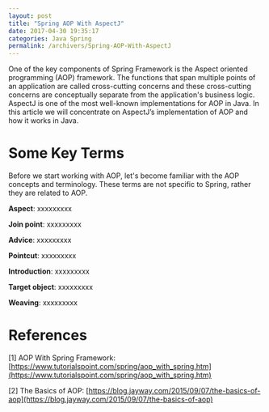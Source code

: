 ```yaml
---
layout: post
title: "Spring AOP With AspectJ"
date: 2017-04-30 19:35:17
categories: Java Spring
permalink: /archivers/Spring-AOP-With-AspectJ
---
```


One of the key components of Spring Framework is the Aspect oriented programming (AOP) framework. The functions that span multiple points of an application are called cross-cutting concerns and these cross-cutting concerns are conceptually separate from the application's business logic. AspectJ is one of the most well-known implementations for AOP in Java. In this article we will concentrate on AspectJ’s implementation of AOP and how it works in Java.

<!--more-->

# Some Key Terms

Before we start working with AOP, let's become familiar with the AOP concepts and terminology. These terms are not specific to Spring, rather they are related to AOP.

**Aspect**: xxxxxxxxx

**Join point**: xxxxxxxxx

**Advice**: xxxxxxxxx

**Pointcut**: xxxxxxxxx

**Introduction**: xxxxxxxxx

**Target object**: xxxxxxxxx

**Weaving**: xxxxxxxxx






# References

[1] AOP With Spring Framework: [https://www.tutorialspoint.com/spring/aop_with_spring.htm](https://www.tutorialspoint.com/spring/aop_with_spring.htm)

[2] The Basics of AOP: [https://blog.jayway.com/2015/09/07/the-basics-of-aop](https://blog.jayway.com/2015/09/07/the-basics-of-aop)


